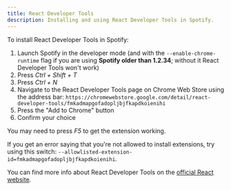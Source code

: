```yaml
---
title: React Developer Tools
description: Installing and using React Developer Tools in Spotify.
---
```


To install React Developer Tools in Spotify:

1. Launch Spotify in the developer mode (and with the `--enable-chrome-runtime` flag if you are using **Spotify older than 1.2.34**; without it React Developer Tools won't work)
2. Press *Ctrl + Shift + T*
3. Press *Ctrl + N*
4. Navigate to the React Developer Tools page on Chrome Web Store using the address bar: `https://chromewebstore.google.com/detail/react-developer-tools/fmkadmapgofadopljbjfkapdkoienihi`
5. Press the "Add to Chrome" button
6. Confirm your choice

You may need to press *F5* to get the extension working.

If you get an error saying that you're not allowed to install extensions, try using this switch: `--allowlisted-extension-id=fmkadmapgofadopljbjfkapdkoienihi`.

You can find more info about React Developer Tools on the [official React website](https://react.dev/learn/react-developer-tools).

